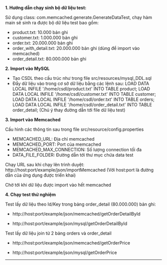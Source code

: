 **1. Hướng dẫn chạy sinh bộ dữ liệu test:**

Sử dụng class: com.memcached.generate.GenerateDataTest, chạy hàm main sẽ sinh ra được bộ dữ liệu test bao gồm:
- product.txt: 10.000 bản ghi
- customer.txt: 1.000.000 bản ghi
- order.txt: 20.000.000 bản ghi
- order_with_detail.txt: 20.000.000 bản ghi (dùng để import vào memcached)
- order_detail.txt: 80.000.000 bản ghi

**2. Import vào MySQL**
- Tạo CSDL theo cấu trúc như trong file src/resources/mysql_DDL.sql
- Đẩy dữ liệu vào trong cơ sở dữ liệu bằng các lệnh sau: 
LOAD DATA LOCAL INFILE '/home/csdl/product.txt' INTO TABLE product;
LOAD DATA LOCAL INFILE '/home/csdl/customer.txt' INTO TABLE customer;
LOAD DATA LOCAL INFILE '/home/csdl/order.txt' INTO TABLE orders;
LOAD DATA LOCAL INFILE '/home/csdl/order_detail.txt' INTO TABLE order_detail;
(Chú ý thay đường dẫn tới file dữ liệu test)

**3. Import vào Memcached**

Cấu hình các thông tin sau trong file src/resource/config.properties
- MEMCACHED_URL: Địa chỉ memcached
- MEMCACHED_PORT: Port của memcached
- MEMCACHED_MAX_CONNECTION: Số lượng connection tối đa
- DATA_FILE_FOLDER: Đường dẫn tới thư mục chứa data test

Chạy URL sau khi chạy lên trình duyệt: http://host:port/example/json/importMemcached
(Với host:port là đường dẫn của ứng dụng được triển khai)

Chờ tới khi dữ liệu được import vào hết memcached

**4. Chạy test thử nghiệm**

Test lấy dữ liệu theo Id/Key trong bảng order_detail (80.000.000) bản ghi:

- http://host:port/example/json/memcached/getOrderDetailById

- http://host:port/example/json/mysql/getOrderDetailById

Test lấy dữ liệu join từ 2 bảng orders và order_detail

- http://host:port/example/json/memcached/getOrderPrice

- http://host:port/example/json/mysql/getOrderPrice



****